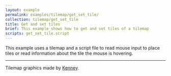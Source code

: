 ```yaml
---
layout: example
permalink: examples/tilemap/get_set_tile/
collection: tilemap/get_set_tile
title: Get and set tiles
brief: This example shows how to get and set tiles of a tilemap
scripts: get_set_tile.script
---
```


This example uses a tilemap and a script file to read mouse input to place tiles or read information about the tile the mouse is hovering.

---

Tilemap graphics made by [Kenney](https://www.kenney.nl).
